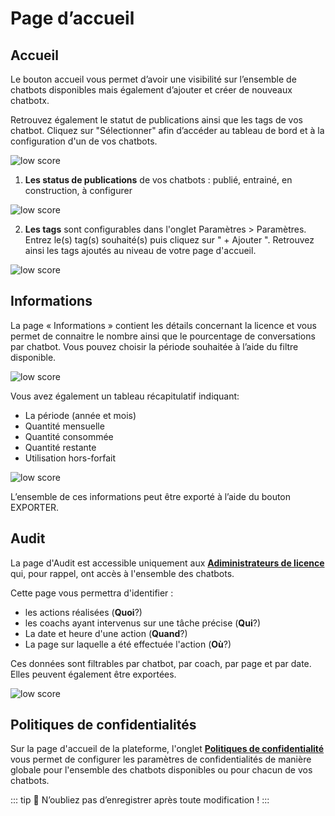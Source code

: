 # Page d’accueil


## Accueil

Le bouton accueil vous permet d’avoir une visibilité sur l’ensemble de chatbots disponibles mais également d’ajouter et créer de nouveaux chatbotx.

Retrouvez également le statut de publications ainsi que les tags de vos chatbot. Cliquez sur "Sélectionner" afin d’accéder au tableau de bord et à la configuration d'un de vos chatbots.

<div class="image_center">
  <img :src="$withBase('/assets/img/fr/page_accueil/page1.png')" alt="low score">
</div>


1. **Les status de publications** de vos chatbots : publié, entrainé, en construction, à configurer

<div class="image_center">
  <img :src="$withBase('/assets/img/fr/page_accueil/page2.png')" alt="low score">
</div>


2. **Les tags** sont configurables dans l'onglet Paramètres > Paramètres. Entrez le(s) tag(s) souhaité(s) puis cliquez sur " + Ajouter ". Retrouvez ainsi les tags ajoutés au niveau de votre page d'accueil.

<div class="image_center">
  <img :src="$withBase('/assets/img/fr/page_accueil/page3.png')" alt="low score">
</div>


## Informations

La page « Informations » contient les détails concernant la licence et vous permet de connaitre le nombre ainsi que le pourcentage de conversations par chatbot. Vous pouvez choisir la période souhaitée à l’aide du filtre disponible.

<div class="image_center">
  <img :src="$withBase('/assets/img/fr/page_accueil/home1.png')" alt="low score">
</div>

Vous avez également un tableau récapitulatif indiquant:

* La période (année et mois)
* Quantité mensuelle
* Quantité consommée
* Quantité restante
* Utilisation hors-forfait

<div class="image_center">
  <img :src="$withBase('/assets/img/fr/page_accueil/home2.png')" alt="low score">
</div>


L’ensemble de ces informations peut être exporté à l’aide du bouton EXPORTER.

## **Audit** ##

La page d'Audit est accessible uniquement aux [**Adiministrateurs de licence**](/fr/rticles/administrateur_de_licence) qui, pour rappel, ont accès à l'ensemble des chatbots.

Cette page vous permettra d'identifier :

* les actions réalisées (**Quoi**?)
* les coachs ayant intervenus sur une tâche précise (**Qui**?)
* La date et heure d'une action (**Quand**?)
* La page sur laquelle a été effectuée l'action (**Où**?)

Ces données sont filtrables par chatbot, par coach, par page et par date. Elles peuvent également être exportées.

<div class="image_center">
  <img :src="$withBase('/assets/img/fr/page_accueil/home3.png')" alt="low score">
</div>

## **Politiques de confidentialités**

Sur la page d'accueil de la plateforme, l'onglet [**Politiques de confidentialité**](/fr/articles/administrateur_de_licence) vous permet de configurer les paramètres de confidentialités de manière globale pour l'ensemble des chatbots disponibles ou pour chacun de vos chatbots.

::: tip 💾
N’oubliez pas d’enregistrer après toute modification !
:::


